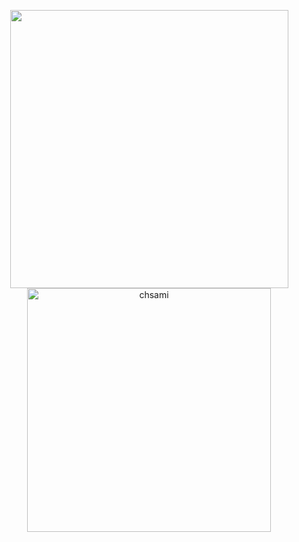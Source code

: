 <p align="center"> 
  <img src="https://github-readme-stats-sigma-five.vercel.app/api?username=7xck&show_icons=true&theme=tokyonight&count_private=true" width="445" />
  <img src="https://github-readme-stats-sigma-five.vercel.app/api/top-langs/?username=7xck&hide=TeX,OpenEdge%20ABL&layout=compact&show_icons=true&theme=tokyonight&count_private=true" alt="chsami" width="390"/>
  

</p>
